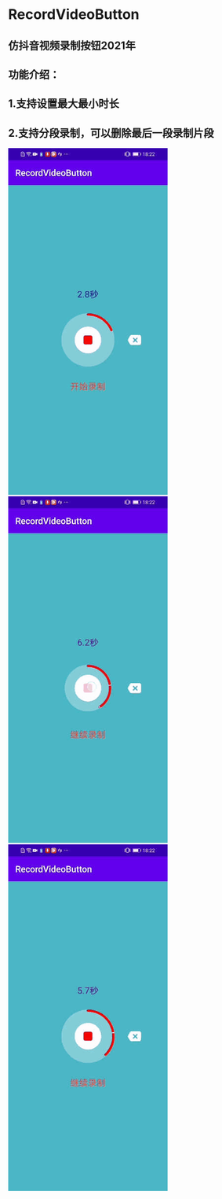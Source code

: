 # RecordVideoButton
## 仿抖音视频录制按钮2021年
## 功能介绍：
## 1.支持设置最大最小时长
## 2.支持分段录制，可以删除最后一段录制片段

![Image text](gif/RecordVideoButton1.gif)
![Image text](gif/RecordVideoButton2.gif)
![Image text](gif/RecordVideoButton3.gif)
